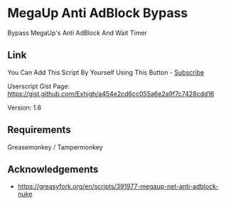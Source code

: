 # MegaUp Anti AdBlock Bypass
Bypass MegaUp's Anti AdBlock And Wait Timer

## Link
You Can Add This Script By Yourself Using This Button - [Subscribe](https://gist.githubusercontent.com/Exhigh/a454e2cd6cc055a6e2a9f7c7428cdd16/raw/MegaUp-Anti-AdBlock-Bypass.user.js)

Userscript Gist Page: https://gist.github.com/Exhigh/a454e2cd6cc055a6e2a9f7c7428cdd16

Version: 1.6

## Requirements
Greasemonkey / Tampermonkey

## Acknowledgements
* https://greasyfork.org/en/scripts/391977-megaup-net-anti-adblock-nuke
